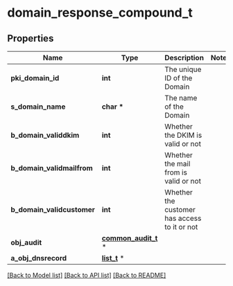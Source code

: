 # domain_response_compound_t

## Properties
Name | Type | Description | Notes
------------ | ------------- | ------------- | -------------
**pki_domain_id** | **int** | The unique ID of the Domain | 
**s_domain_name** | **char \*** | The name of the Domain | 
**b_domain_validdkim** | **int** | Whether the DKIM is valid or not | 
**b_domain_validmailfrom** | **int** | Whether the mail from is valid or not | 
**b_domain_validcustomer** | **int** | Whether the customer has access to it or not | 
**obj_audit** | [**common_audit_t**](common_audit.md) \* |  | 
**a_obj_dnsrecord** | [**list_t**](custom_dnsrecord_response.md) \* |  | 

[[Back to Model list]](../README.md#documentation-for-models) [[Back to API list]](../README.md#documentation-for-api-endpoints) [[Back to README]](../README.md)



